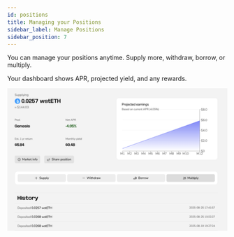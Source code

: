 ```yaml
---
id: positions
title: Managing your Positions
sidebar_label: Manage Positions
sidebar_position: 7
---
```


You can manage your positions anytime. Supply more, withdraw, borrow, or multiply.

Your dashboard shows APR, projected yield, and any rewards.

![positions-2.png](images/positions-2.png)